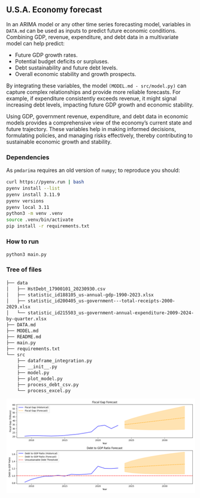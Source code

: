 ## U.S.A. Economy forecast

In an ARIMA model or any other time series forecasting model, variables in `DATA.md` can be used as inputs to predict future
economic conditions. Combining GDP, revenue, expenditure, and debt data in a multivariate model can help predict:

- Future GDP growth rates.
- Potential budget deficits or surpluses.
- Debt sustainability and future debt levels.
- Overall economic stability and growth prospects.

By integrating these variables, the model `(MODEL.md - src/model.py)` can capture complex relationships and provide more reliable forecasts. For example, if expenditure consistently exceeds revenue, it might signal increasing debt levels, impacting future GDP growth and economic stability.

Using GDP, government revenue, expenditure, and debt data in economic models provides a comprehensive view of the economy’s current state and future trajectory. These variables help in making informed decisions, formulating policies, and managing risks effectively, thereby contributing to sustainable economic growth and stability.

### Dependencies

As `pmdarima` requires an old version of `numpy`; to reproduce you should:

```bash
curl https://pyenv.run | bash
pyenv install --list
pyenv install 3.11.9
pyenv versions
pyenv local 3.11
python3 -m venv .venv
source .venv/bin/activate
pip install -r requirements.txt
```

### How to run

```
python3 main.py
```

### Tree of files

```
├── data
│   ├── HstDebt_17900101_20230930.csv
│   ├── statistic_id188105_us-annual-gdp-1990-2023.xlsx
│   ├── statistic_id200405_us-government---total-receipts-2000-2029.xlsx
│   └── statistic_id215503_us-government-annual-expenditure-2009-2024-by-quarter.xlsx
├── DATA.md
├── MODEL.md
├── README.md
├── main.py
├── requirements.txt
└── src
    ├── dataframe_integration.py
    ├── __init__.py
    ├── model.py
    ├── plot_model.py
    ├── process_debt_csv.py
    └── process_excel.py
```

![Result](result/figure.png)
